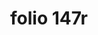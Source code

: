 ---
layout: edition
title: folio 147r
manuscript: Turin, Biblioteca Nazionale, MS N.III.19
sigla: T
iip: t147r.tif
milestone: 293
---